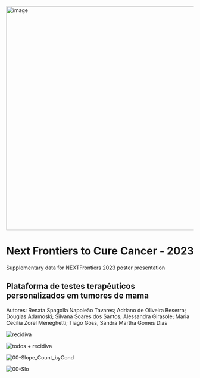 <img width="600" alt="image" src="https://github.com/douglasadamoski/nextfrontiers2023/assets/2281214/3c463fc0-0a48-4d72-aac6-4804186727f6">

# Next Frontiers to Cure Cancer - 2023
Supplementary data for NEXTFrontiers 2023 poster presentation

## Plataforma de testes terapêuticos personalizados em tumores de mama

Autores: Renata Spagolla Napoleão Tavares; Adriano de Oliveira Beserra; Douglas Adamoski; Silvana Soares dos Santos; Alessandra Girasole; Maria Cecília Zorel Meneghetti; Tiago Góss, Sandra Martha Gomes Dias




![recidiva](https://github.com/douglasadamoski/nextfrontiers2023/assets/2281214/67bc585c-0a82-4530-8f72-7efeff394cfa)

![todos + recidiva](https://github.com/douglasadamoski/nextfrontiers2023/assets/2281214/82bd446f-177e-432d-bccc-aae889a32f65)

![00-Slope_Count_byCond](https://github.com/douglasadamoski/nextfrontiers2023/assets/2281214/18434783-9ba6-4e7c-b19c-62abe7be0a24)

![00-Slo](https://github.com/douglasadamoski/nextfrontiers2023/assets/2281214/72d78990-b23b-472d-9e78-61e5d64feda9)

